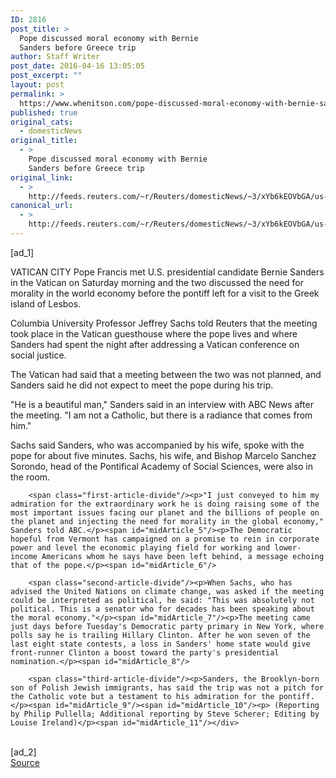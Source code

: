 ```yaml
---
ID: 2816
post_title: >
  Pope discussed moral economy with Bernie
  Sanders before Greece trip
author: Staff Writer
post_date: 2016-04-16 13:05:05
post_excerpt: ""
layout: post
permalink: >
  https://www.whenitson.com/pope-discussed-moral-economy-with-bernie-sanders-before-greece-trip/
published: true
original_cats:
  - domesticNews
original_title:
  - >
    Pope discussed moral economy with Bernie
    Sanders before Greece trip
original_link:
  - >
    http://feeds.reuters.com/~r/Reuters/domesticNews/~3/xYb6kEOVbGA/us-usa-election-sanders-pope-idUSKCN0XD0A2
canonical_url:
  - >
    http://feeds.reuters.com/~r/Reuters/domesticNews/~3/xYb6kEOVbGA/us-usa-election-sanders-pope-idUSKCN0XD0A2
---
```

 [ad_1]
<br><div id="articleText">
<span id="midArticle_start"/>

<span class="focusParagraph" readability="4"><p><span class="articleLocation">VATICAN CITY</span> Pope Francis met U.S. presidential candidate Bernie Sanders in  the Vatican on Saturday morning and the two discussed the need for morality in the world economy before the pontiff left for a visit to the Greek island of Lesbos.</p></span><span id="midArticle_0"/><p>Columbia University Professor Jeffrey Sachs told Reuters that the meeting took place in the Vatican guesthouse where the pope lives and where Sanders had spent the night after addressing a Vatican conference on social justice.</p><span id="midArticle_1"/><p>The Vatican had said that a meeting between the two was not planned, and Sanders said he did not expect to meet the pope during his trip.</p><span id="midArticle_2"/><p>"He is a beautiful man," Sanders said in an interview with ABC News after the meeting. "I am not a Catholic, but there is a radiance that comes from him."</p><span id="midArticle_3"/><p>Sachs said Sanders, who was accompanied by his wife, spoke with the pope for about five minutes. Sachs, his wife, and Bishop Marcelo Sanchez Sorondo, head of the Pontifical Academy of Social Sciences, were also in the room. </p><span id="midArticle_4"/>
        
        <span class="first-article-divide"/><p>"I just conveyed to him my admiration for the extraordinary work he is doing raising some of the most important issues facing our planet and the billions of people on the planet and injecting the need for morality in the global economy," Sanders told ABC.</p><span id="midArticle_5"/><p>The Democratic hopeful from Vermont has campaigned on a promise to rein in corporate power and level the economic playing field for working and lower-income Americans whom he says have been left behind, a message echoing that of the pope.</p><span id="midArticle_6"/>
        
        <span class="second-article-divide"/><p>When Sachs, who has advised the United Nations on climate change, was asked if the meeting could be interpreted as political, he said: "This was absolutely not political. This is a senator who for decades has been speaking about the moral economy."</p><span id="midArticle_7"/><p>The meeting came just days before Tuesday's Democratic party primary in New York, where polls say he is trailing Hillary Clinton. After he won seven of the last eight state contests, a loss in Sanders' home state would give front-runner Clinton a boost toward the party's presidential nomination.</p><span id="midArticle_8"/>
        
        <span class="third-article-divide"/><p>Sanders, the Brooklyn-born son of Polish Jewish immigrants, has said the trip was not a pitch for the Catholic vote but a testament to his admiration for the pontiff.</p><span id="midArticle_9"/><span id="midArticle_10"/><p> (Reporting by Philip Pullella; Additional reporting by Steve Scherer; Editing by Louise Ireland)</p><span id="midArticle_11"/></div>
<br>[ad_2]
<br><a href="http://feeds.reuters.com/~r/Reuters/domesticNews/~3/xYb6kEOVbGA/us-usa-election-sanders-pope-idUSKCN0XD0A2">Source </a>